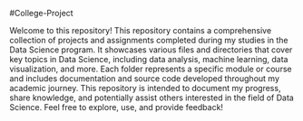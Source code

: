 #College-Project

Welcome to this repository! This repository contains a comprehensive collection of projects and assignments completed during my studies in the Data Science program. It showcases various files and directories that cover key topics in Data Science, including data analysis, machine learning, data visualization, and more. Each folder represents a specific module or course and includes documentation and source code developed throughout my academic journey. This repository is intended to document my progress, share knowledge, and potentially assist others interested in the field of Data Science. Feel free to explore, use, and provide feedback!
